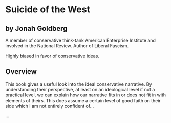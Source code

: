 # Suicide of the West 

## by Jonah Goldberg

A member of conservative think-tank American Enterprise Institute and involved in the National Review. Author of Liberal Fascism. 

Highly biased in favor of conservative ideas. 

## Overview

This book gives a useful look into the ideal conservative narrative. By understanding their perspective, at least on an ideological level if not a practical level, we can explain how our narrative fits in or does not fit in with elements of theirs. This does assume a certain level of good faith on their side which I am not entirely confident of...

...

